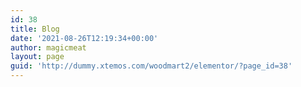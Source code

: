```yaml
---
id: 38
title: Blog
date: '2021-08-26T12:19:34+00:00'
author: magicmeat
layout: page
guid: 'http://dummy.xtemos.com/woodmart2/elementor/?page_id=38'
---
```


